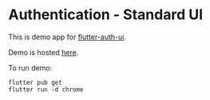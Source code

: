 # Authentication - Standard UI

This is demo app for [flutter-auth-ui](https://github.com/polina-c/flutter-auth-ui).

Demo is hosted [here](https://flatter-auth-ui-demo1.codemagic.app/#/).

To run demo:
```
flutter pub get
flutter run -d chrome
```
